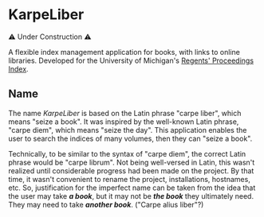 # KarpeLiber

⚠︎ Under Construction ⚠︎

A flexible index management application for books, with links to
online libraries.  Developed for the University of Michigan's
[Regents' Proceedings Index](https://regents.umich.edu/archives/).

## Name

The name *KarpeLiber* is based on the Latin phrase "carpe liber",
which means "seize a book".  It was inspired by the well-known Latin
phrase, "carpe diem", which means "seize the day".  This application
enables the user to search the indices of many volumes, then they
can "seize a book".

Technically, to be similar to the syntax of "carpe diem", the correct
Latin phrase would be "carpe librum".  Not being well-versed in
Latin, this wasn't realized until considerable progress had been
made on the project.  By that time, it wasn't convenient to rename
the project, installations, hostnames, etc.  So, justification for
the imperfect name can be taken from the idea that the user may
take ***a book***, but it may not be ***the book*** they ultimately
need.  They may need to take ***another book***.  ("Carpe alius
liber"?)


